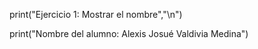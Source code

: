 print("Ejercicio 1: Mostrar el nombre","\n")

print("Nombre del alumno: Alexis Josué Valdivia Medina")

